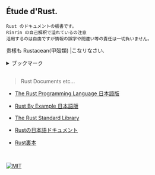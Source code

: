 ## Étude d'Rust.

    Rust のドキュメントの板書です。  
    Rinrin の自己解釈で溢れているの注意  
    活用するのは自由ですが情報の誤字や間違い等の責任は一切負いません。

贵樣も Rustacean(甲殻類) |こなリなさい.

<details>
    <summary>ブックマーク</summary>
    <div>

- [板書](./src/)
    - [メイン板書](./src/main.rs)
        - [データ型](./src/lib/data_types.rs)
        - [フロー制御](./src/lib/flow_control.rs)
        - [所有権](./src/lib/ownership.rs)
        - [構造体](./src/lib/structure.rs)
        - [列挙子](./src/lib/enm_mch_iflet.rs) / [match式](./src/lib/enm_mch_iflet.rs#L88) / [if-let記法](./src/lib/enm_mch_iflet.rs#L168)
        - [パッケージ / クレート](./src/lib/packages_crates_modules.rs) / [モジュール](./src/lib/packages_crates_modules.rs#L41)
            - [テストライブラリwebdev](./webdev/src/)
        - [コレクション( vector / strings / hash-maps )](./src/lib/collections.rs)
            - [統計学モジュール](./src/lib/collections.rs#L430)
            - [ピッグ・ラテンモジュール](./src/lib/collections.rs#L496)
        - [エラー処理](./src/lib/error_handl.rs)
        - [ジェネリクス / トレイト](./src/lib/generics_and_traits.rs)

<br />

- [自己解釈 Markdowns](./assets/md/jp_docs/)
    - [日本語入門書の自己解釈](./assets/md/jp_docs/0.導入.md)

    </div>
</details>

<br />

> Rust Documents etc...

- [The Rust Programming Language 日本語版](https://doc.rust-jp.rs/book-ja/)

- [Rust By Example 日本語版](https://doc.rust-jp.rs/rust-by-example-ja/)

- [The Rust Standard Library](https://doc.rust-lang.org/std/index.html)

- [Rustの日本語ドキュメント](https://doc.rust-jp.rs/)

- [Rust裏本](https://doc.rust-jp.rs/rust-nomicon-ja/)

<br />

[![MIT](https://img.shields.io/github/license/Rinrin0413/rust-etude.dev?color=%23A11D32&style=for-the-badge)](./LICENSE)